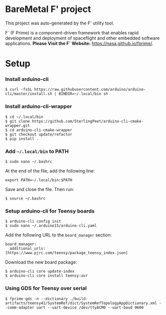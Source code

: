 # BareMetal F' project

This project was auto-generated by the F' utility tool. 

F´ (F Prime) is a component-driven framework that enables rapid development and deployment of spaceflight and other embedded software applications.
**Please Visit the F´ Website:** https://nasa.github.io/fprime/.


# Setup

### Install arduino-cli
```
$ curl -fsSL https://raw.githubusercontent.com/arduino/arduino-cli/master/install.sh | BINDIR=~/.local/bin sh

```

### Install arduino-cli-wrapper
```
$ cd ~/.local/bin
$ git clone https://github.com/SterlingPeet/arduino-cli-cmake-wrapper.git
$ cd arduino-cli-cmake-wrapper
$ git checkout update/refactor
$ pip install .
```

### Add `~/.local/bin` to PATH
```
$ sudo nano ~/.bashrc
```

At the end of the file, add the following line:
```
export PATH=~/.local/bin:$PATH
```

Save and close the file. Then run:
```
$ source ~/.bashrc
```

### Setup arduino-cli for Teensy boards
```
$ arduino-cli config init
$ sudo nano ~/.arduino15/arduino-cli.yaml
```

Add the following URL to the `board_manager` section:
```
board_manager:
  additional_urls: [https://www.pjrc.com/teensy/package_teensy_index.json]
```

Download the new board package:
```
$ arduino-cli core update-index
$ arduino-cli core install teensy:avr
```

### Using GDS for Teensy over serial
```
$ fprime-gds -n --dictionary ./build-artifacts/teensy41/SystemRef/dict/SystemRefTopologyAppDictionary.xml --comm-adapter uart --uart-device /dev/ttyACM0 --uart-baud 9600
```